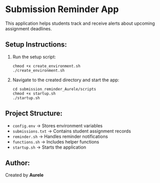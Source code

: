 # Submission Reminder App

This application helps students track and receive alerts about upcoming assignment deadlines.

## Setup Instructions:
1. Run the setup script:
   ```
   chmod +x create_environment.sh
   ./create_environment.sh
   ```
2. Navigate to the created directory and start the app:
   ```
   cd submission_reminder_Aurele/scripts
   chmod +x startup.sh
   ./startup.sh
   ```

## Project Structure:
- `config.env` → Stores environment variables
- `submissions.txt` → Contains student assignment records
- `reminder.sh` → Handles reminder notifications
- `functions.sh` → Includes helper functions
- `startup.sh` → Starts the application

## Author:
Created by **Aurele**
